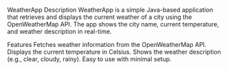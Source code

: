 WeatherApp
Description
WeatherApp is a simple Java-based application that retrieves and displays the current weather of a city using the OpenWeatherMap API. The app shows the city name, current temperature, and weather description in real-time.

Features
Fetches weather information from the OpenWeatherMap API.
Displays the current temperature in Celsius.
Shows the weather description (e.g., clear, cloudy, rainy).
Easy to use with minimal setup.
